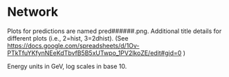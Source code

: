 # Network
Plots for predictions are named pred######.png. Additional title details for different plots (i.e., 2=hist, 3=2dhist). 
(See https://docs.google.com/spreadsheets/d/1Ov-PTkTfuYKfynNEeKdTbvfB5B5xUTwpo_1PV2lkoZE/edit#gid=0 )

Energy units in GeV, log scales in base 10.
